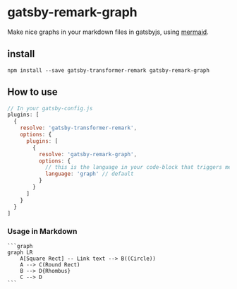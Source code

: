 # gatsby-remark-graph

Make nice graphs in your markdown files in gatsbyjs, using [mermaid](https://mermaidjs.github.io/).

## install

`npm install --save gatsby-transformer-remark gatsby-remark-graph`


## How to use

```js
// In your gatsby-config.js
plugins: [
  {
    resolve: 'gatsby-transformer-remark',
    options: {
      plugins: [
        {
          resolve: 'gatsby-remark-graph',
          options: {
            // this is the language in your code-block that triggers mermaid parsing
            language: 'graph' // default
          }
        }
      ]
    }
  }
]
```

### Usage in Markdown

    ```graph
    graph LR
        A[Square Rect] -- Link text --> B((Circle))
        A --> C(Round Rect)
        B --> D{Rhombus}
        C --> D
    ```